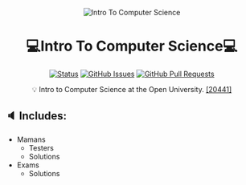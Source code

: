 <p align="center">
 <img src="https://i.imgur.com/rSyq3MW.png" alt="Intro To Computer Science"></a>
</p>

<h1 align=center>💻Intro To Computer Science💻</h1>
<div align="center">

[![Status](https://img.shields.io/badge/status-active-success.svg)]()
[![GitHub Issues](https://img.shields.io/github/issues/Dyn4sty/IntroCS)](https://github.com/Dyn4sty/IntroCS/issues)
[![GitHub Pull Requests](https://img.shields.io/github/issues-pr/Dyn4sty/IntroCs)](https://github.com/Dyn4sty/IntroCS/pulls)

</div>

<p align = "center">💡 Intro to Computer Science at the Open University. <a target="_blank" href="https://www.openu.ac.il/courses/20441.htm">[20441]</a></p>

## 🔈 Includes:

- Mamans
  - Testers
  - Solutions
- Exams
  - Solutions
